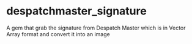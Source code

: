 despatchmaster_signature
========================

A gem that grab the signature from Despatch Master which is in Vector Array format and convert it into an image
